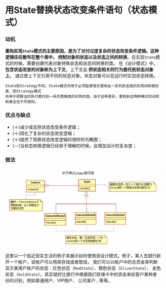 用State替换状态改变条件语句（状态模式）
========================================================================

### 动机
**重构实现`State`模式的主要原因，是为了对付过度复杂的状态改变条件逻辑。这种逻辑往往散布在整个类中，
控制对象的状态以及状态之间的转换**。在实现`State`模式的时候，需要创建代表对象特殊状态和状态间转换的类。
在《设计模式》中，**包含状态改变的对象称为上下文**。上下文会 **把状态相关的行为委托到状态对象上**。
通过使上下文引用不同的状态对象，状态对象可以在运行时实现状态转换。 
```
State和Strategy不同。State模式作用于必须能够很方便地在一系列状态类的实例间转换的类，而Strategy模式
作用于把算法的执行委托到一系列策略类的实例的类。由于这种差异，重构到这两种模式的动机和做法也不尽相同。
```

### 优点与缺点
+ (＋)减少或去除状态改变条件逻辑；
+ (＋)简化了复杂的状态改变逻辑；
+ (＋)提供了观察状态改变逻辑的很好的鸟瞰图；
+ (－)当状态转换逻辑已经易于理解的时候，会增加设计的复杂度；

### 做法

![状态模式](img/state.png)

这里以一个贴近现实生活的例子来展示如何使用该设计模式。例子，某人去银行新开一个帐户，该帐户可以用来存钱或者取钱，
我们可以以帐户中的总资金来判断显示某用户帐户的状态：红色状态（`RedState`）、银色状态（`SliverState`）、
金色状态（`GoldState`）。其实就好比银行中根据我们存储卡中的资金来给客户某种身份的识别，例如普通用户、VIP用户、
公司客户...等等。

